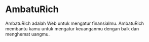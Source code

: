 # AmbatuRich
AmbatuRich adalah Web untuk mengatur finansialmu. AmbatuRich membantu kamu untuk mengatur keuanganmu dengan baik dan menghemat uangmu.
